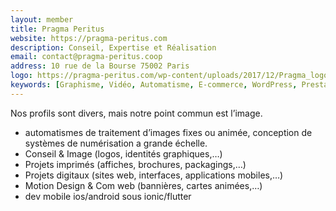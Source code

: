 ```yaml
---
layout: member
title: Pragma Peritus
website: https://pragma-peritus.com
description: Conseil, Expertise et Réalisation
email: contact@pragma-peritus.coop
address: 10 rue de la Bourse 75002 Paris
logo: https://pragma-peritus.com/wp-content/uploads/2017/12/Pragma_logo-1.png
keywords: [Graphisme, Vidéo, Automatisme, E-commerce, WordPress, Prestashop, Shopify, Php, Angular, Ffmpeg, Avisynth]
---
```

Nos profils sont divers, mais notre point commun est l’image.
- automatismes de traitement d’images fixes ou animée, conception de systèmes de numérisation a grande échelle.
- Conseil & Image (logos, identités graphiques,…)
- Projets imprimés (affiches, brochures, packagings,…)
- Projets digitaux (sites web, interfaces, applications mobiles,…)
- Motion Design & Com web (bannières, cartes animées,…)
- dev mobile ios/android sous ionic/flutter
